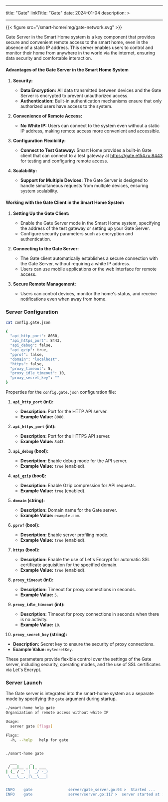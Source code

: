 
---
title: "Gate"
linkTitle: "Gate"
date: 2024-01-04
description: >
  
---

{{< figure src="/smart-home/img/gate-network.svg" >}}

Gate Server in the Smart Home system is a key component that provides secure and convenient remote access to the smart home, even in the absence of a static IP address. This server enables users to control and monitor their home from anywhere in the world via the internet, ensuring data security and comfortable interaction.

#### Advantages of the Gate Server in the Smart Home System

1. **Security:**
    - **Data Encryption:** All data transmitted between devices and the Gate Server is encrypted to prevent unauthorized access.
    - **Authentication:** Built-in authentication mechanisms ensure that only authorized users have access to the system.

2. **Convenience of Remote Access:**
    - **No White IP:** Users can connect to the system even without a static IP address, making remote access more convenient and accessible.

3. **Configuration Flexibility:**
    - **Connect to Test Gateway:** Smart Home provides a built-in Gate client that can connect to a test gateway at https://gate.e154.ru:8443 for testing and configuring remote access.

4. **Scalability:**
    - **Support for Multiple Devices:** The Gate Server is designed to handle simultaneous requests from multiple devices, ensuring system scalability.

#### Working with the Gate Client in the Smart Home System

1. **Setting Up the Gate Client:**
    - Enable the Gate Server mode in the Smart Home system, specifying the address of the test gateway or setting up your Gate Server.
    - Configure security parameters such as encryption and authentication.

2. **Connecting to the Gate Server:**
    - The Gate client automatically establishes a secure connection with the Gate Server, without requiring a white IP address.
    - Users can use mobile applications or the web interface for remote access.

3. **Secure Remote Management:**
    - Users can control devices, monitor the home's status, and receive notifications even when away from home.

### Server Configuration

```bash
cat config.gate.json

{
  "api_http_port": 8080,
  "api_https_port": 8443,
  "api_debug": false,
  "api_gzip": true,
  "pprof": false,
  "domain": "localhost",
  "https": false,
  "proxy_timeout": 5,
  "proxy_idle_timeout": 10,
  "proxy_secret_key": ""
}
```

Properties for the `config.gate.json` configuration file:

1. **`api_http_port` (int):**
   - **Description:** Port for the HTTP API server.
   - **Example Value:** `8080`.

2. **`api_https_port` (int):**
   - **Description:** Port for the HTTPS API server.
   - **Example Value:** `8443`.

3. **`api_debug` (bool):**
   - **Description:** Enable debug mode for the API server.
   - **Example Value:** `true` (enabled).

4. **`api_gzip` (bool):**
   - **Description:** Enable Gzip compression for API requests.
   - **Example Value:** `true` (enabled).

5. **`domain` (string):**
   - **Description:** Domain name for the Gate server.
   - **Example Value:** `example.com`.

6. **`pprof` (bool):**
   - **Description:** Enable server profiling mode.
   - **Example Value:** `true` (enabled).

7. **`https` (bool):**
   - **Description:** Enable the use of Let's Encrypt for automatic SSL certificate acquisition for the specified domain.
   - **Example Value:** `true` (enabled).

8. **`proxy_timeout` (int):**
   - **Description:** Timeout for proxy connections in seconds.
   - **Example Value:** `5`.

9. **`proxy_idle_timeout` (int):**
   - **Description:** Timeout for proxy connections in seconds when there is no activity.
   - **Example Value:** `10`.

10. **`proxy_secret_key` (string):**
   - **Description:** Secret key to ensure the security of proxy connections.
   - **Example Value:** `mySecretKey`.

These parameters provide flexible control over the settings of the Gate server, including security, operating modes, and the use of SSL certificates via Let's Encrypt.

### Server Launch

The Gate server is integrated into the smart-home system as a separate mode by specifying the `gate` argument during startup.

```bash
./smart-home help gate
Organization of remote access without white IP

Usage:
  server gate [flags]

Flags:
  -h, --help   help for gate


./smart-home gate

  ___      _
 / __|__ _| |_ ___
| (_ / _' |  _/ -_)
 \___\__,_|\__\___|


INFO	gate            	server/gate_server.go:93 >	Started ...
INFO	gate            	server/server.go:117 >	server started at :8080
```
